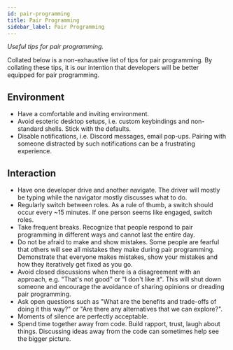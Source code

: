```yaml
---
id: pair-programming
title: Pair Programming
sidebar_label: Pair Programming
---
```


_Useful tips for pair programming._

Collated below is a non-exhaustive list of tips for pair programming. By collating these tips, it is our intention that
developers will be better equipped for pair programming.

## Environment
* Have a comfortable and inviting environment.
* Avoid esoteric desktop setups, i.e. custom keybindings and non-standard shells. Stick with the defaults.
* Disable notifications, i.e. Discord messages, email pop-ups. Pairing with someone distracted by such notifications can be a frustrating experience.

## Interaction
* Have one developer drive and another navigate. The driver will mostly be typing while the navigator mostly discusses what to do.
* Regularly switch between roles. As a rule of thumb, a switch should occur every ~15 minutes. If one person seems like engaged, switch roles.
* Take frequent breaks. Recognize that people respond to pair programming in different ways and cannot last the entire day.
* Do not be afraid to make and show mistakes. Some people are fearful that others will see all mistakes they make during pair programming.
Demonstrate that everyone makes mistakes, show your mistakes and how they iteratively get fixed as you go.
* Avoid closed discussions when there is a disagreement with an approach, e.g. "That's not good" or "I don't like it".
This will shut down someone and encourage the avoidance of sharing opinions or dreading pair programming.
* Ask open questions such as "What are the benefits and trade-offs of doing it this way?" or "Are there any alternatives that we can explore?".
* Moments of silence are perfectly acceptable.
* Spend time together away from code. Build rapport, trust, laugh about things. Discussing ideas away from the code can sometimes
help see the bigger picture.
